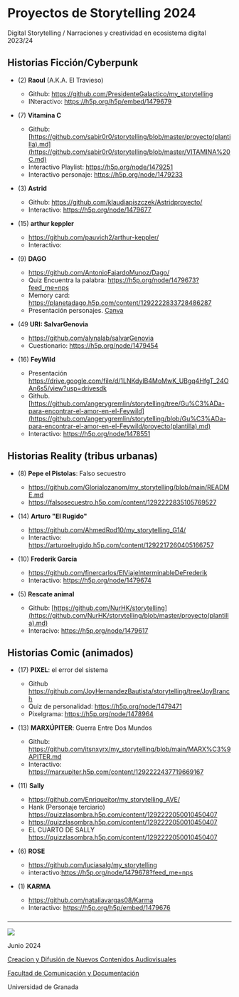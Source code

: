 
# Proyectos de Storytelling 2024

Digital Storytelling / Narraciones y creatividad en ecosistema digital 2023/24


## Historias Ficción/Cyberpunk

- (2) **Raoul** (A.K.A. El Travieso)
    * Github: https://github.com/PresidenteGalactico/my_storytelling
    * INteractivo: https://h5p.org/h5p/embed/1479679
  
- (7) **Vitamina C**
  * Github: [https://github.com/sabir0r0/storytelling/blob/master/proyecto(plantilla).md](https://github.com/sabir0r0/storytelling/blob/master/VITAMINA%20C.md) 
  * Interactivo Playlist: https://h5p.org/node/1479251
  * Interactivo personaje: https://h5p.org/node/1479233
  
- (3) **Astrid**
  * Github: https://github.com/klaudiapiszczek/Astridproyecto/
  * Interactivo:  https://h5p.org/node/1479677

- (15) **arthur keppler**
   * https://github.com/pauvich2/arthur-keppler/
   * Interactivo:

- (9) **DAGO**
   * https://github.com/AntonioFajardoMunoz/Dago/
   * Quiz Encuentra la palabra: https://h5p.org/node/1479673?feed_me=nps
   * Memory card: https://planetadago.h5p.com/content/1292222833728486287
   * Presentación personajes. [Canva](https://www.canva.com/design/DAF_2v8oun4/DBXE534Qu_UmfnPBg9v6uw/edit)


- (49 **URI: SalvarGenovia**     
   * https://github.com/alynalab/salvarGenovia
   * Cuestionario: https://h5p.org/node/1479454


- (16) **FeyWild**
  * Presentación https://drive.google.com/file/d/1LNKdylB4MoMwK_UBgq4HfgT_24OAn6s5/view?usp=drivesdk
  * Github. [https://github.com/angerygremlin/storytelling/tree/Gu%C3%ADa-para-encontrar-el-amor-en-el-Feywild](https://github.com/angerygremlin/storytelling/blob/Gu%C3%ADa-para-encontrar-el-amor-en-el-Feywild/proyecto(plantilla).md)
  * Interactivo: https://h5p.org/node/1478551
  



## Historias Reality (tribus urbanas) 

- (8) **Pepe el Pistolas**: Falso secuestro
  * https://github.com/Glorialozanom/my_storytelling/blob/main/README.md
  * https://falsosecuestro.h5p.com/content/1292222835105769527
 
  
- (14) **Arturo "El Rugido"**
  * https://github.com/AhmedRod10/my_storytelling_G14/
  * Interactivo: https://arturoelrugido.h5p.com/content/1292217260405166757
 
- (10) **Frederik García** 
  * https://github.com/finercarlos/ElViajeInterminableDeFrederik
  * Interactivo: https://h5p.org/node/1479674
 
- (5) **Rescate animal**
   * Github: [https://github.com/NurHK/storytelling](https://github.com/NurHK/storytelling/blob/master/proyecto(plantilla).md)
   * Interacivo: https://h5p.org/node/1479617
     

## Historias Comic (animados) 


- (17) **PIXEL**: el error del sistema
  *  Github https://github.com/JoyHernandezBautista/storytelling/tree/JoyBranch
  *  Quiz de personalidad: https://h5p.org/node/1479471
  *  Pixelgrama: https://h5p.org/node/1478964

- (13) **MARXÚPITER**: Guerra Entre Dos Mundos
  * Github: https://github.com/itsnxyrx/my_storytelling/blob/main/MARX%C3%9APITER.md
  * Interactivo: https://marxupiter.h5p.com/content/1292222437719669167
 
- (11) **Sally**
  * https://github.com/Enriqueitor/my_storytelling_AVE/
  * Hank (Personaje terciario) https://quizzlasombra.h5p.com/content/1292222050010450407
  * https://quizzlasombra.h5p.com/content/1292222050010450407
  * EL CUARTO DE SALLY https://quizzlasombra.h5p.com/content/1292222050010450407
 
- (6) **ROSE**
  * https://github.com/luciasalg/my_storytelling
  * interactivo:https://h5p.org/node/1479678?feed_me=nps

- (1) **KARMA**
  * https://github.com/nataliavargas08/Karma
  * Interactivo: https://h5p.org/h5p/embed/1479676


### 




-----
![](https://upload.wikimedia.org/wikipedia/commons/thumb/6/62/CC-BY-SA-Andere_Wikis_%28v%29.svg/200px-CC-BY-SA-Andere_Wikis_%28v%29.svg.png)

Junio 2024 

[Creacion y Difusión de Nuevos Contenidos Audiovisuales](http://utopolis.ugr.es/medialab)

[Facultad de Comunicación y Documentación](http://fcd.ugr.es)

Universidad de Granada


